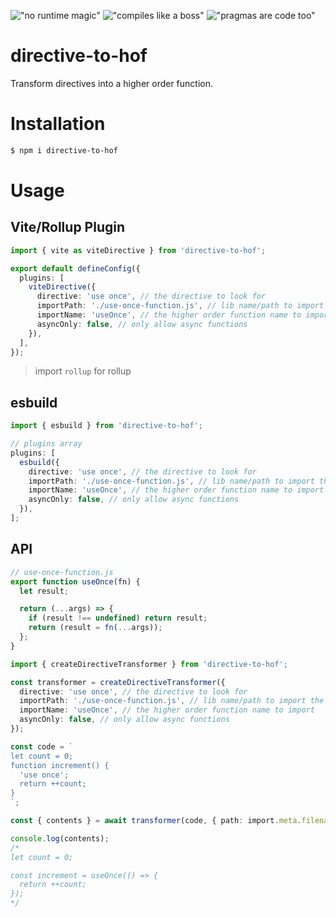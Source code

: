 !["no runtime magic"](https://img.shields.io/badge/runtime-magic--free-success?style=flat-square)
!["compiles like a boss"](https://img.shields.io/badge/compiles-like%20a%20boss-blueviolet?style=flat-square)
!["pragmas are code too"](https://img.shields.io/badge/%22use%20once%22-actually%20means%20something-yellow?style=flat-square)

# directive-to-hof

Transform directives into a higher order function.

# Installation

```sh
$ npm i directive-to-hof
```

# Usage

## Vite/Rollup Plugin

```ts
import { vite as viteDirective } from 'directive-to-hof';

export default defineConfig({
  plugins: [
    viteDirective({
      directive: 'use once', // the directive to look for
      importPath: './use-once-function.js', // lib name/path to import the higher order function from
      importName: 'useOnce', // the higher order function name to import
      asyncOnly: false, // only allow async functions
    }),
  ],
});
```

> import `rollup` for rollup

## esbuild

```ts
import { esbuild } from 'directive-to-hof';

// plugins array
plugins: [
  esbuild({
    directive: 'use once', // the directive to look for
    importPath: './use-once-function.js', // lib name/path to import the higher order function from
    importName: 'useOnce', // the higher order function name to import
    asyncOnly: false, // only allow async functions
  }),
];
```

## API

```js
// use-once-function.js
export function useOnce(fn) {
  let result;

  return (...args) => {
    if (result !== undefined) return result;
    return (result = fn(...args));
  };
}
```

```ts
import { createDirectiveTransformer } from 'directive-to-hof';

const transformer = createDirectiveTransformer({
  directive: 'use once', // the directive to look for
  importPath: './use-once-function.js', // lib name/path to import the higher order function from
  importName: 'useOnce', // the higher order function name to import
  asyncOnly: false, // only allow async functions
});

const code = `
let count = 0;
function increment() {
  'use once';
  return ++count;
}
`;

const { contents } = await transformer(code, { path: import.meta.filename });

console.log(contents);
/*
let count = 0;

const increment = useOnce(() => {
  return ++count;
});
*/
```
